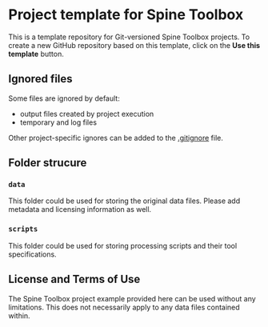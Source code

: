 # Project template for Spine Toolbox

This is a template repository for Git-versioned Spine Toolbox projects.
To create a new GitHub repository based on this template, click on the **Use this template** button.

## Ignored files

Some files are ignored by default:
- output files created by project execution
- temporary and log files

Other project-specific ignores can be added to the [.gitignore](.gitignore) file.


## Folder strucure

### `data`

This folder could be used for storing the original data files. 
Please add metadata and licensing information as well.


### `scripts`

This folder could be used for storing processing scripts and their tool specifications.


## License and Terms of Use

The Spine Toolbox project example provided here can be used without any 
limitations. This does not necessarily apply to any data files contained within.
